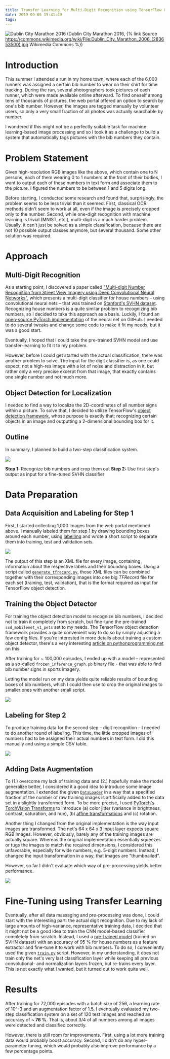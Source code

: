 ```yaml
---
title: Transfer Learning for Multi-Digit Recognition using TensorFlow Object Detection and SVHN Classifier
date: 2019-09-05 15:41:49
tags:
---
```

![Dublin City Marathon 2016](https://miro.medium.com/max/1024/1*ZrlYBlKXiADNJC6OsOKTMg.jpeg)
(Dublin City Marathon 2016, {% link Source https://commons.wikimedia.org/wiki/File:Dublin_City_Marathon_2006_(283653500).jpg Wikimedia Commons %})

# Introduction
This summer I attended a run in my home town, where each of the 6,000 runners was assigned a certain bib number to wear on their shirt for time tracking. During the run, several photographers took pictures of each runner, which were made available online afterward. To find oneself among tens of thousands of pictures, the web portal offered an option to search by one's bib number. However, the images are tagged manually by volunteer users, so only a very small fraction of all photos was actually searchable by number.

I wondered if this might not be a perfectly suitable task for machine learning-based image processing and so I took it as a challenge to build a system that automatically tags pictures with the bib numbers they contain.

# Problem Statement
Given high-resolution RGB images like the above, which contain one to N persons, each of them wearing 0 to 1 numbers at the front of their bodies, I want to output each of these numbers in text form and associate them to the picture. I figured the numbers to be between 1 and 5 digits long.

Before starting, I conducted some research and found that, surprisingly, the problem seems to be less trivial than it seemed. First, classical OCR methods didn't seem to work at all, even if the image is precisely cropped only to the number. Second, while one-digit recognition with machine learning is trivial (MNIST, etc.), multi-digit is a much harder problem. Usually, it can't just be solved as a simple classification, because there are not 10 possible output classes anymore, but several thousand. Some other solution was required.

# Approach
## Multi-Digit Recognition 
As a starting point, I discovered a paper called ["Multi-digit Number Recognition from Street View Imagery using Deep Convolutional Neural Networks"](http://arxiv.org/pdf/1312.6082.pdf), which presents a multi-digit classifier for house numbers – using convolutional neural nets – that was trained on [Stanford's SVHN dataset](http://ufldl.stanford.edu/housenumbers/). Recognizing house numbers is a quite similar problem to recognizing bib numbers, so I decided to take this approach as a basis.
Luckily, I found an [open-source PyTorch implementation](https://github.com/potterhsu/SVHNClassifier-PyTorch) of the neural net on GitHub. I needed to do several tweaks and change some code to make it fit my needs, but it was a good start.

Eventually, I hoped that I could take the pre-trained SVHN model and use transfer-learning to fit it to my problem. 

However, before I could get started with the actual classification, there was another problem to solve. The input for the digit classifier is, as one could expect, not a high-res image with a lot of noise and distraction in it, but rather only a very precise excerpt from that image, that exactly contains one single number and not much more. 


## Object Detection for Localization
I needed to find a way to localize the 2D-coordinates of all number signs within a picture. To solve that, I decided to utilize TensorFlow's [object detection framework](https://github.com/tensorflow/models/tree/master/research/object_detection), whose purpose is exactly that; recognizing certain objects in an image and outputting a 2-dimensional bounding box for it. 

## Outline

In summary, I planned to build a two-step classification system.

![](images/svhn_steps.png)

**Step 1:** Recognize bib numbers and crop them out
**Step 2:** Use first step's output as input for a fine-tuned SVHN classifier

# Data Preparation
## Data Acquisition and Labeling for Step 1
First, I started collecting 1,000 images from the web portal mentioned above. I manually labeled them for step 1 by drawing bounding boxes around each number, using [labelImg](https://github.com/tzutalin/labelImg) and wrote a short script to separate them into training, test and validation sets.

![](images/svhn_labelimg.png)

The output of this step is an XML file for every image, containing information about the respective labels and their bounding boxes. Using a script called [`generate_tfrecord.py`](https://github.com/datitran/raccoon_dataset/blob/master/generate_tfrecord.py), those XML files can be combined together with their corresponding images into one big _TFRecord_ file for each set (training, test, validation), that is the format required as input for TensorFlow object detection.

## Training the Object Detector
For training the object detection model to recognize bib numbers, I decided not to train it completely from scratch, but fine-tune the pre-trained `ssd_mobilenet_v1_pets` set to my needs. The TensorFlow object detection framework provides a quite convenient way to do so by simply adjusting a few config files. If you're interested in more details about training a custom object detector, there's a very interesting [article on pythonprogramming.net](https://pythonprogramming.net/introduction-use-tensorflow-object-detection-api-tutorial/) on this. 

After training for ~ 100,000 episodes, I ended up with a model – represented as a so-called `frozen_inference_graph.pb` binary file - that was able to find bib number signs in sports imagery. 

Letting the model run on my data yields quite reliable results of bounding boxes of bib numbers, which I could then use to crop the original images to smaller ones with another small script. 

![](images/svhn_cropped_images.png)

## Labeling for Step 2
To produce training data for the second step – digit recognition – I needed to do another round of labeling. This time, the little cropped images of numbers had to be assigned their actual numbers in text form. I did this manually and using a simple CSV table. 

![](images/svhn_labels.png) 

## Adding Data Augmentation
To (1.) overcome my lack of training data and (2.) hopefully make the model generalize better, I considered it a good idea to introduce some image augmentation. I extended the given [`DataLoader`](https://github.com/potterhsu/SVHNClassifier-PyTorch/blob/master/dataset.py) in a way that a specified fraction of the number of raw training images is artificially added to the data set in a slightly transformed form. To be more precise, I used [PyTorch's TorchVision Transforms](https://pytorch.org/docs/stable/torchvision/transforms.html) to introduce (a) color jitter (variance in brightness, contrast, saturation, and hue), (b) [affine transformations](https://en.wikipedia.org/wiki/Affine_transformation) and (c) rotation.

Another thing I changed from the original implementation is the way input images are transformed. The net's 64 x 64 x 3 input layer expects square RGB images. However, obviously, barely any of the training images are actually square. Whereas the original implementation essentially squeezes or tugs the images to match the required dimensions, I considered this unfavorable, especially for wide numbers, e.g. 5-digit numbers. Instead, I changed the input transformation in a way, that images are "thumbnailed". 

However, so far I didn't evaluate which way of pre-processing yields better performance.

![](images/svhn_cropping.png)

 
# Fine-Tuning using Transfer Learning
Eventually, after all data massaging and pre-processing was done, I could start with the interesting part: the actual digit recognition.
Due to my lack of large amounts of high-variance, representative training data, I decided that it might not be a good idea to train the CNN model-based classifier completely from scratch. Instead, I used a [pre-trained model](https://github.com/potterhsu/SVHNClassifier-PyTorch#results) (trained on SVHN dataset) with an accuracy of 95 % for house numbers as a feature extractor and fine-tune it to work with bib numbers. To do so, I conveniently used the given [`train.py`](https://github.com/potterhsu/SVHNClassifier-PyTorch/blob/master/train.py) script. However, in my understanding, it does not train only the net's very last classification layer while keeping all previous convolutional- and normalization layers frozen, but re-trains every layer. This is not exactly what I wanted, but it turned out to work quite well.

# Results
After training for 72,000 episodes with a batch size of 256, a learning rate of 10^-3 and an augmentation factor of 1.5, I eventually evaluated my two-step classification system on a set of 120 test images and reached an accuracy of **~ 76 %**. That is, about 3/4 of all numbers among all images were detected and classified correctly.

However, there is still room for improvements. First, using a lot more training data would probably boost accuracy. Second, I didn't do any hyper-parameter tuning, which would probably also improve performance by a few percentage points.